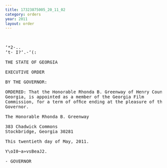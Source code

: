 ```yaml
---
title: 17323875005_20_11_02
category: orders
year: 2011
layout: order
---
```


<pre> 

‘*2-..  
‘t- I?‘.-‘(: 

THE STATE OF GEORGIA

EXECUTIVE ORDER

BY THE GOVERNOR:

ORDERED: That the Honorable Rhonda B. Greenway of Henry County,
Georgia, is appointed as a member of the Georgia Film
Commission, for a term of ofﬁce ending at the pleasure of the
Governor.

The Honorable Rhonda B. Greenway

383 Chadwick Commons
Stockbridge, Georgia 30281

This twentieth day of May, 2011.

Y\oI0~a»vsBeaJ2.

- GOVERNOR

</pre>
